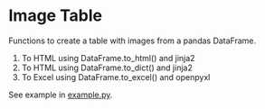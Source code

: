 # Image Table

Functions to create a table with images from a pandas DataFrame.

1. To HTML using DataFrame.to_html() and jinja2
2. To HTML using DataFrame.to_dict() and jinja2
3. To Excel using DataFrame.to_excel() and openpyxl

See example in [example.py](https://github.com/nshinya/image_table/blob/master/example.py).
